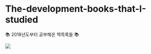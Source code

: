 # The-development-books-that-I-studied

📚 2018년도부터 공부해온 책목록들 📚

<img src="https://user-images.githubusercontent.com/59492312/142136650-f7b8c544-17e5-4f2b-9c32-85b7bcd5b7da.jpg">
